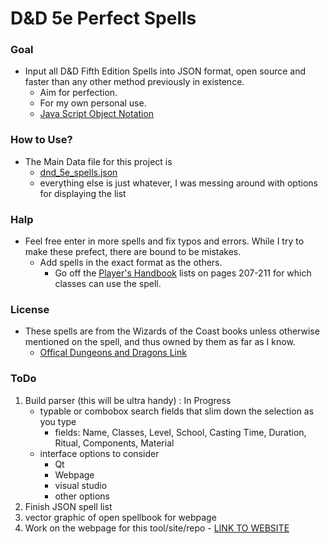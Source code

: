 # D&D 5e Perfect Spells

### Goal 

* Input all D&D Fifth Edition Spells into JSON format, open source and faster than any other method previously in existence.
    * Aim for perfection.
    * For my own personal use.
    * [Java Script Object Notation](https://www.w3schools.com/js/js_json_intro.asp)

### How to Use?

* The Main Data file for this project is 
    * [dnd_5e_spells.json](spellData/dnd_5e_spells.json)
    * everything else is just whatever, I was messing around with options for displaying the list


### Halp

* Feel free enter in more spells and fix typos and errors. While I try to make these prefect, there are bound to be mistakes.
    * Add spells in the exact format as the others.
        * Go off the [Player's Handbook](http://dnd.wizards.com/products/tabletop-games/rpg-products/rpg_playershandbook) lists on pages 207-211 for which classes can use the spell. 

### License

* These spells are from the Wizards of the Coast books unless otherwise mentioned on the spell, and thus owned by them as far as I know.
    * [Offical Dungeons and Dragons Link](http://dnd.wizards.com/)
    
### ToDo

1. Build parser (this will be ultra handy) : In Progress
   * typable or combobox search fields that slim down the selection as you type
        * fields: Name, Classes, Level, School, Casting Time, Duration, Ritual, Components, Material
   * interface options to consider
        * Qt
        * Webpage
        * visual studio
        * other options
2. Finish JSON spell list
3. vector graphic of open spellbook for webpage
4. Work on the webpage for this tool/site/repo -   [LINK TO WEBSITE](https://bytePro17124.github.io/DnD_5e_Perfect_Spells)  


        
        

